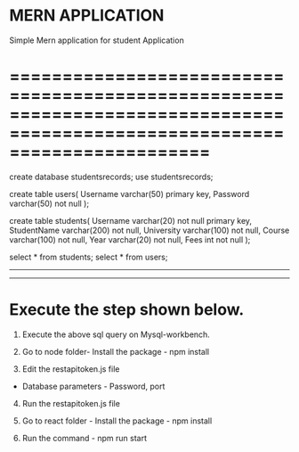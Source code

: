 # MERN APPLICATION

Simple Mern application for student Application

===========================================================================================================================
===========================================================================================================================

create database studentsrecords;
use studentsrecords;

create table users(
   Username varchar(50) primary key,
   Password varchar(50) not null
);


create table students(
    Username varchar(20) not null primary key,
    StudentName varchar(200) not null,
    University varchar(100) not null,
    Course varchar(100) not null,
    Year varchar(20) not null,
    Fees int not null
);

select * from students;
select * from users;


****************************************************************************************************************************
***************************************************************************************************************************

# Execute the step shown below.


1. Execute the above sql query on Mysql-workbench.

2. Go to node folder- Install the package - npm install

3. Edit the restapitoken.js file
 - Database parameters - Password, port
  
4. Run the restapitoken.js file
 
5. Go to react folder - Install the package - npm install
 
6. Run the command - npm run start
